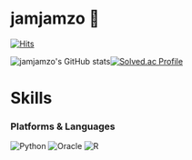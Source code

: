 # jamjamzo 👋

[![Hits](https://hits.seeyoufarm.com/api/count/incr/badge.svg?url=https%3A%2F%2Fgithub.com%2Fjamjamzo&count_bg=%23E7AD0C&title_bg=%234012DB&icon=&icon_color=%23E7E7E7&title=hits&edge_flat=false)](https://hits.seeyoufarm.com)


![jamjamzo's GitHub stats](https://github-readme-stats.vercel.app/api?username=jamjamzo&theme=shades-of-purple&show_icons=true)[![Solved.ac Profile](http://mazassumnida.wtf/api/v2/generate_badge?boj=jaeyoun92)](https://solved.ac/jaeyoun92/)

# Skills
### Platforms & Languages
![Python](https://img.shields.io/badge/Python-3776AB.svg?&style=for-the-badge&logo=Java&logoColor=white)
![Oracle](https://img.shields.io/badge/Oracle-F80000.svg?&style=for-the-badge&logo=Java&logoColor=white)
![R](https://img.shields.io/badge/R-276DC3.svg?&style=for-the-badge&logo=Java&logoColor=white)


<!--
**jamjamzo/jamjamzo** is a ✨ _special_ ✨ repository because its `README.md` (this file) appears on your GitHub profile.

Here are some ideas to get you started:

- 🔭 I’m currently working on ...
- 🌱 I’m currently learning ...
- 👯 I’m looking to collaborate on ...
- 🤔 I’m looking for help with ...
- 💬 Ask me about ...
- 📫 How to reach me: ...
- 😄 Pronouns: ...
- ⚡ Fun fact: ...
-->
